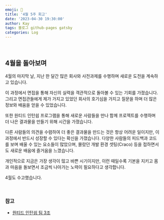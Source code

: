 ```yaml
---
emoji: 👋
title: '4월 5주 회고'
date: '2023-04-30 19:30:00'
author: Kay
tags: 블로그 github-pages gatsby
categories: Log
---
```


<br>

## 4월을 돌아보며
4월의 마지막 날, 지난 한 달간 많은 회사와 사전과제를 수행하며 새로운 도전을 계속하고 있습니다.

이 과정에서 면접을 통해 자신의 실력을 객관적으로 돌아볼 수 있는 기회를 가졌습니다.
그리고 면접관들에게 제가 가지고 있었던 회사의 호기심을 가지고 질문을 하며 더 많은 정보와 배움을 얻을 수 있었습니다.

또한 원티드 인턴쉽 프로그램을 통해 새로운 사람들을 만나 함께 프로젝트를 수행하며 더 나은 결과물을 만들기 위해 시간을 가졌습니다.

다른 사람들의 의견을 수렴하여 더 좋은 결과물을 만드는 것은 항상 어려운 일이지만, 이 과정에서 반드시 성장할 수 있다는 확신을 가졌습니다. 
다양한 사람들의 피드백과 코드를 보며 배울 수 있는 요소들이 많았으며, 몰랐던 개발 환경 셋팅(Craco) 등을 접하면서도 새로운 배움에 즐거움을 느꼈습니다.

개인적으로 지금은 가장 생각이 많고 바쁜 시기이지만, 이런 때일수록 기본을 지키고 몸과 마음을 돌보면서 조금씩 나아가는 노력이 필요하다고 생각합니다.

4월도 수고했습니다.

<br>

### 참고
- [원티드 인턴쉽 팀 3조](https://github.com/WANTED-TEAM03/pre-onboarding-10th-1-3)

```toc
```
